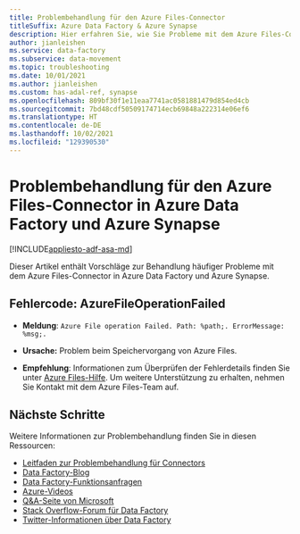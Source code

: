 ```yaml
---
title: Problembehandlung für den Azure Files-Connector
titleSuffix: Azure Data Factory & Azure Synapse
description: Hier erfahren Sie, wie Sie Probleme mit dem Azure Files-Connector in Azure Data Factory und Azure Synapse Analytics behandeln.
author: jianleishen
ms.service: data-factory
ms.subservice: data-movement
ms.topic: troubleshooting
ms.date: 10/01/2021
ms.author: jianleishen
ms.custom: has-adal-ref, synapse
ms.openlocfilehash: 809bf30f1e11eaa7741ac0581881479d854ed4cb
ms.sourcegitcommit: 7bd48cdf50509174714ecb69848a222314e06ef6
ms.translationtype: HT
ms.contentlocale: de-DE
ms.lasthandoff: 10/02/2021
ms.locfileid: "129390530"
---
```

# <a name="troubleshoot-the-azure-files-connector-in-azure-data-factory-and-azure-synapse"></a>Problembehandlung für den Azure Files-Connector in Azure Data Factory und Azure Synapse

[!INCLUDE[appliesto-adf-asa-md](includes/appliesto-adf-asa-md.md)]

Dieser Artikel enthält Vorschläge zur Behandlung häufiger Probleme mit dem Azure Files-Connector in Azure Data Factory und Azure Synapse.

## <a name="error-code-azurefileoperationfailed"></a>Fehlercode: AzureFileOperationFailed

- **Meldung**: `Azure File operation Failed. Path: %path;. ErrorMessage: %msg;.`

- **Ursache:** Problem beim Speichervorgang von Azure Files.

- **Empfehlung**:  Informationen zum Überprüfen der Fehlerdetails finden Sie unter [Azure Files-Hilfe](/rest/api/storageservices/file-service-error-codes). Um weitere Unterstützung zu erhalten, nehmen Sie Kontakt mit dem Azure Files-Team auf.

## <a name="next-steps"></a>Nächste Schritte

Weitere Informationen zur Problembehandlung finden Sie in diesen Ressourcen:

- [Leitfaden zur Problembehandlung für Connectors](connector-troubleshoot-guide.md)
- [Data Factory-Blog](https://azure.microsoft.com/blog/tag/azure-data-factory/)
- [Data Factory-Funktionsanfragen](/answers/topics/azure-data-factory.html)
- [Azure-Videos](https://azure.microsoft.com/resources/videos/index/?sort=newest&services=data-factory)
- [Q&A-Seite von Microsoft](/answers/topics/azure-data-factory.html)
- [Stack Overflow-Forum für Data Factory](https://stackoverflow.com/questions/tagged/azure-data-factory)
- [Twitter-Informationen über Data Factory](https://twitter.com/hashtag/DataFactory)
